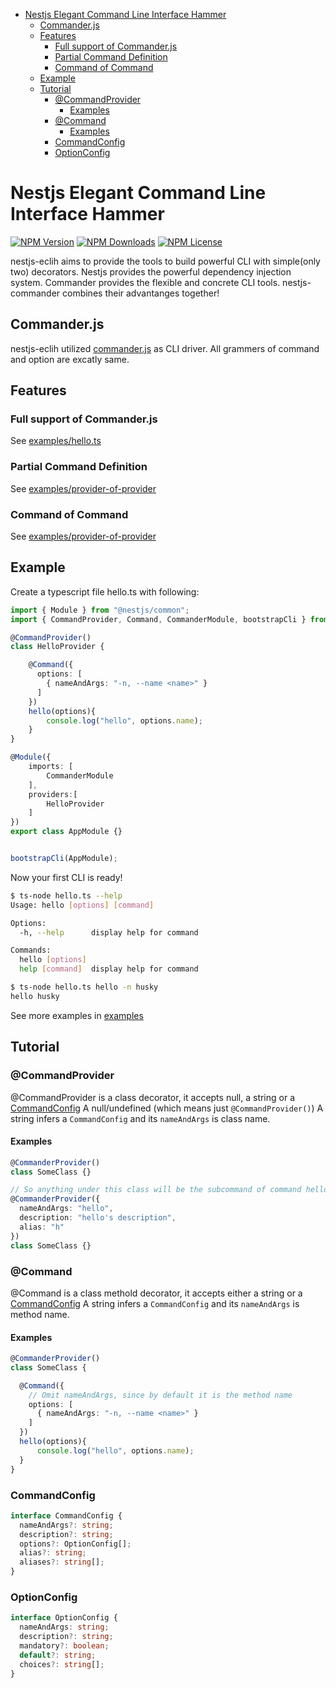 - [Nestjs Elegant Command Line Interface Hammer](#nestjs-elegant-command-line-interface-hammer)
  - [Commander.js](#commanderjs)
  - [Features](#features)
    - [Full support of Commander.js](#full-support-of-commanderjs)
    - [Partial Command Definition](#partial-command-definition)
    - [Command of Command](#command-of-command)
  - [Example](#example)
  - [Tutorial](#tutorial)
    - [@CommandProvider](#commandprovider)
      - [Examples](#examples)
    - [@Command](#command)
      - [Examples](#examples-1)
    - [CommandConfig](#commandconfig)
    - [OptionConfig](#optionconfig)

# Nestjs Elegant Command Line Interface Hammer
[![NPM Version](http://img.shields.io/npm/v/nestjs-eclih.svg?style=flat)](https://www.npmjs.org/package/nestjs-eclih)
[![NPM Downloads](https://img.shields.io/npm/dm/nestjs-eclih.svg?style=flat)](https://npmcharts.com/compare/nestjs-eclih?minimal=true)
[![NPM License](https://img.shields.io/npm/l/all-contributors.svg?style=flat)](https://github.com/charlesxsh/nestjs-eclih/blob/master/LICENSE)


nestjs-eclih aims to provide the tools to build powerful CLI with simple(only two) decorators.
Nestjs provides the powerful dependency injection system. Commander provides the flexible and concrete CLI tools. nestjs-commander combines their advantanges together!

## Commander.js
nestjs-eclih utilized [commander.js](https://github.com/tj/commander.js) as CLI driver. All grammers of command and option are excatly same.

## Features

### Full support of Commander.js
See [examples/hello.ts](./examples/hello.ts)


### Partial Command Definition 
See [examples/provider-of-provider](./examples/command-partial-define.ts)

### Command of Command
See [examples/provider-of-provider](./examples/provider-of-provider.ts)

## Example

Create a typescript file hello.ts with following:
```ts
import { Module } from "@nestjs/common";
import { CommandProvider, Command, CommanderModule, bootstrapCli } from "nestjs-eclih";

@CommandProvider()
class HelloProvider {

    @Command({
      options: [
        { nameAndArgs: "-n, --name <name>" }
      ]
    })
    hello(options){
        console.log("hello", options.name);
    }
}

@Module({
    imports: [
        CommanderModule
    ],
    providers:[
        HelloProvider
    ]
})
export class AppModule {}


bootstrapCli(AppModule);
```

Now your first CLI is ready!

```bash
$ ts-node hello.ts --help
Usage: hello [options] [command]

Options:
  -h, --help      display help for command

Commands:
  hello [options]
  help [command]  display help for command

$ ts-node hello.ts hello -n husky
hello husky
```

See more examples in [examples](./examples)


## Tutorial

### @CommandProvider
@CommandProvider is a class decorator, it accepts null, a string or a [CommandConfig](#commandconfig)
A null/undefined (which means just `@CommandProvider()`)
A string infers a `CommandConfig` and its `nameAndArgs` is class name.

#### Examples 

```ts
@CommanderProvider()
class SomeClass {}

// So anything under this class will be the subcommand of command hello
@CommanderProvider({
  nameAndArgs: "hello",
  description: "hello's description",
  alias: "h"
})
class SomeClass {}
```

### @Command
@Command is a class methold decorator, it accepts either a string or a [CommandConfig](#commandconfig)
A string infers a `CommandConfig` and its `nameAndArgs` is method name.

#### Examples 

```ts
@CommanderProvider()
class SomeClass {

  @Command({
    // Omit nameAndArgs, since by default it is the method name
    options: [
      { nameAndArgs: "-n, --name <name>" }
    ]
  })
  hello(options){
      console.log("hello", options.name);
  }
}

```
### CommandConfig
```ts
interface CommandConfig {
  nameAndArgs?: string;
  description?: string;
  options?: OptionConfig[];
  alias?: string;
  aliases?: string[];
}
```

### OptionConfig
```ts
interface OptionConfig {
  nameAndArgs: string; 
  description?: string;
  mandatory?: boolean;
  default?: string;
  choices?: string[];
}

```
